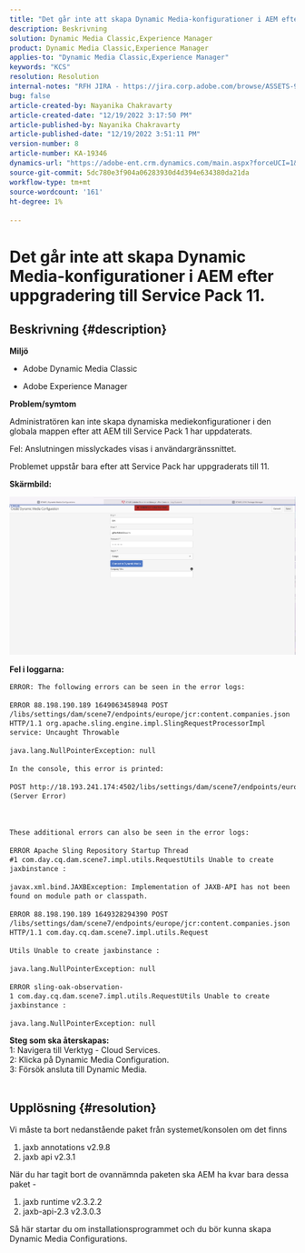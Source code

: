 ```yaml
---
title: "Det går inte att skapa Dynamic Media-konfigurationer i AEM efter uppgradering till Service Pack 11."
description: Beskrivning
solution: Dynamic Media Classic,Experience Manager
product: Dynamic Media Classic,Experience Manager
applies-to: "Dynamic Media Classic,Experience Manager"
keywords: "KCS"
resolution: Resolution
internal-notes: "RFH JIRA - https://jira.corp.adobe.com/browse/ASSETS-9332"
bug: false
article-created-by: Nayanika Chakravarty
article-created-date: "12/19/2022 3:17:50 PM"
article-published-by: Nayanika Chakravarty
article-published-date: "12/19/2022 3:51:11 PM"
version-number: 8
article-number: KA-19346
dynamics-url: "https://adobe-ent.crm.dynamics.com/main.aspx?forceUCI=1&pagetype=entityrecord&etn=knowledgearticle&id=75074f48-b07f-ed11-81ac-6045bd0065f9"
source-git-commit: 5dc780e3f904a06283930d4d394e634380da21da
workflow-type: tm+mt
source-wordcount: '161'
ht-degree: 1%

---
```


# Det går inte att skapa Dynamic Media-konfigurationer i AEM efter uppgradering till Service Pack 11.

## Beskrivning {#description}


<b>Miljö</b>

- Adobe Dynamic Media Classic

- Adobe Experience Manager

<b>Problem/symtom</b>

Administratören kan inte skapa dynamiska mediekonfigurationer i den globala mappen efter att AEM till Service Pack 1 har uppdaterats.

Fel: Anslutningen misslyckades visas i användargränssnittet.

Problemet uppstår bara efter att Service Pack har uppgraderats till 11.

<b>Skärmbild:</b>

![](assets/___76074f48-b07f-ed11-81ac-6045bd0065f9___.png)

<b>Fel i loggarna:</b>




```
ERROR: The following errors can be seen in the error logs:

ERROR 88.198.190.189 1649063458948 POST /libs/settings/dam/scene7/endpoints/europe/jcr:content.companies.json HTTP/1.1 org.apache.sling.engine.impl.SlingRequestProcessorImpl service: Uncaught Throwable

java.lang.NullPointerException: null

In the console, this error is printed:

POST http://18.193.241.174:4502/libs/settings/dam/scene7/endpoints/europe/jcr:content.companies.json 500 (Server Error)



These additional errors can also be seen in the error logs:

ERROR Apache Sling Repository Startup Thread #1 com.day.cq.dam.scene7.impl.utils.RequestUtils Unable to create jaxbinstance :

javax.xml.bind.JAXBException: Implementation of JAXB-API has not been found on module path or classpath.

ERROR 88.198.190.189 1649328294390 POST /libs/settings/dam/scene7/endpoints/europe/jcr:content.companies.json HTTP/1.1 com.day.cq.dam.scene7.impl.utils.Request

Utils Unable to create jaxbinstance :

java.lang.NullPointerException: null

ERROR sling-oak-observation-1 com.day.cq.dam.scene7.impl.utils.RequestUtils Unable to create jaxbinstance :

java.lang.NullPointerException: null
```


<b>Steg som ska återskapas:</b>
<br>1: Navigera till Verktyg - Cloud Services.
<br>2: Klicka på Dynamic Media Configuration.
<br>3: Försök ansluta till Dynamic Media.  
<br> <br>



## Upplösning {#resolution}


Vi måste ta bort nedanstående paket från systemet/konsolen om det finns

1. jaxb annotations v2.9.8
2. jaxb api v2.3.1


När du har tagit bort de ovannämnda paketen ska AEM ha kvar bara dessa paket -

1. jaxb runtime v2.3.2.2
2. jaxb-api-2.3 v2.3.0.3


Så här startar du om installationsprogrammet och du bör kunna skapa Dynamic Media Configurations.

